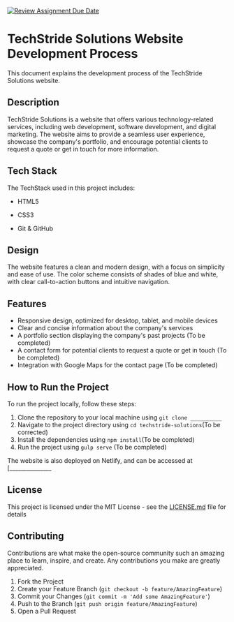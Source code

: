 [![Review Assignment Due Date](https://classroom.github.com/assets/deadline-readme-button-24ddc0f5d75046c5622901739e7c5dd533143b0c8e959d652212380cedb1ea36.svg)](https://classroom.github.com/a/NtxSJSoQ)
# TechStride Solutions Website Development Process

This document explains the development process of the TechStride Solutions website.

## Description

TechStride Solutions is a website that offers various technology-related services, including web development, software development, and digital marketing. The website aims to provide a seamless user experience, showcase the company's portfolio, and encourage potential clients to request a quote or get in touch for more information.

## Tech Stack

The TechStack used in this project includes:

- HTML5
- CSS3

- Git & GitHub

## Design

The website features a clean and modern design, with a focus on simplicity and ease of use. The color scheme consists of shades of blue and white, with clear call-to-action buttons and intuitive navigation.

## Features

- Responsive design, optimized for desktop, tablet, and mobile devices
- Clear and concise information about the company's services
- A portfolio section displaying the company's past projects (To be completed) 
- A contact form for potential clients to request a quote or get in touch (To be completed) 
- Integration with Google Maps for the contact page (To be completed) 

## How to Run the Project

To run the project locally, follow these steps:

1. Clone the repository to your local machine using `git clone __________`
2. Navigate to the project directory using `cd techstride-solutions`(To be corrected) 
3. Install the dependencies using `npm install`(To be completed) 
4. Run the project using `gulp serve` (To be completed) 

The website is also deployed on Netlify, and can be accessed at [_______________
## License

This project is licensed under the MIT License - see the [LICENSE.md](LICENSE.md) file for details

## Contributing

Contributions are what make the open-source community such an amazing place to learn, inspire, and create. Any contributions you make are greatly appreciated.

1. Fork the Project
2. Create your Feature Branch (`git checkout -b feature/AmazingFeature`)
3. Commit your Changes (`git commit -m 'Add some AmazingFeature'`)
4. Push to the Branch (`git push origin feature/AmazingFeature`)
5. Open a Pull Request